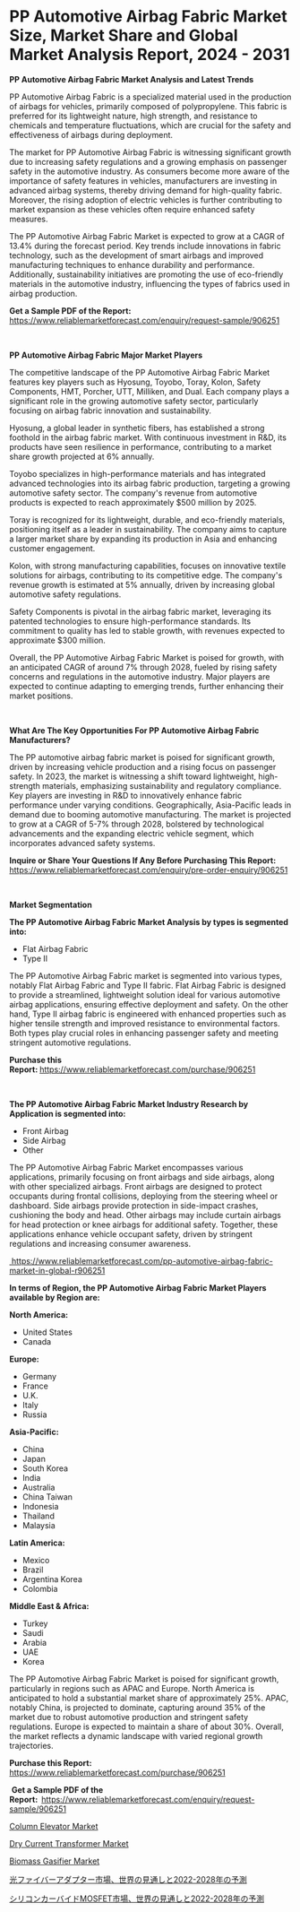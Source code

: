 <p><h1>PP Automotive Airbag Fabric Market Size, Market Share and Global Market Analysis Report, 2024 - 2031</h1></p><p><strong>PP Automotive Airbag Fabric Market Analysis and Latest Trends</strong></p>
<p><p>PP Automotive Airbag Fabric is a specialized material used in the production of airbags for vehicles, primarily composed of polypropylene. This fabric is preferred for its lightweight nature, high strength, and resistance to chemicals and temperature fluctuations, which are crucial for the safety and effectiveness of airbags during deployment.</p><p>The market for PP Automotive Airbag Fabric is witnessing significant growth due to increasing safety regulations and a growing emphasis on passenger safety in the automotive industry. As consumers become more aware of the importance of safety features in vehicles, manufacturers are investing in advanced airbag systems, thereby driving demand for high-quality fabric. Moreover, the rising adoption of electric vehicles is further contributing to market expansion as these vehicles often require enhanced safety measures.</p><p>The PP Automotive Airbag Fabric Market is expected to grow at a CAGR of 13.4% during the forecast period. Key trends include innovations in fabric technology, such as the development of smart airbags and improved manufacturing techniques to enhance durability and performance. Additionally, sustainability initiatives are promoting the use of eco-friendly materials in the automotive industry, influencing the types of fabrics used in airbag production.</p></p>
<p><strong>Get a Sample PDF of the Report:&nbsp;</strong> <a href="https://www.reliablemarketforecast.com/enquiry/request-sample/906251">https://www.reliablemarketforecast.com/enquiry/request-sample/906251</a></p>
<p>&nbsp;</p>
<p><strong>PP Automotive Airbag Fabric Major Market Players</strong></p>
<p><p>The competitive landscape of the PP Automotive Airbag Fabric Market features key players such as Hyosung, Toyobo, Toray, Kolon, Safety Components, HMT, Porcher, UTT, Milliken, and Dual. Each company plays a significant role in the growing automotive safety sector, particularly focusing on airbag fabric innovation and sustainability.</p><p>Hyosung, a global leader in synthetic fibers, has established a strong foothold in the airbag fabric market. With continuous investment in R&D, its products have seen resilience in performance, contributing to a market share growth projected at 6% annually.</p><p>Toyobo specializes in high-performance materials and has integrated advanced technologies into its airbag fabric production, targeting a growing automotive safety sector. The company's revenue from automotive products is expected to reach approximately $500 million by 2025.</p><p>Toray is recognized for its lightweight, durable, and eco-friendly materials, positioning itself as a leader in sustainability. The company aims to capture a larger market share by expanding its production in Asia and enhancing customer engagement.</p><p>Kolon, with strong manufacturing capabilities, focuses on innovative textile solutions for airbags, contributing to its competitive edge. The company's revenue growth is estimated at 5% annually, driven by increasing global automotive safety regulations.</p><p>Safety Components is pivotal in the airbag fabric market, leveraging its patented technologies to ensure high-performance standards. Its commitment to quality has led to stable growth, with revenues expected to approximate $300 million.</p><p>Overall, the PP Automotive Airbag Fabric Market is poised for growth, with an anticipated CAGR of around 7% through 2028, fueled by rising safety concerns and regulations in the automotive industry. Major players are expected to continue adapting to emerging trends, further enhancing their market positions.</p></p>
<p>&nbsp;</p>
<p><strong>What Are The Key Opportunities For PP Automotive Airbag Fabric Manufacturers?</strong></p>
<p><p>The PP automotive airbag fabric market is poised for significant growth, driven by increasing vehicle production and a rising focus on passenger safety. In 2023, the market is witnessing a shift toward lightweight, high-strength materials, emphasizing sustainability and regulatory compliance. Key players are investing in R&D to innovatively enhance fabric performance under varying conditions. Geographically, Asia-Pacific leads in demand due to booming automotive manufacturing. The market is projected to grow at a CAGR of 5-7% through 2028, bolstered by technological advancements and the expanding electric vehicle segment, which incorporates advanced safety systems.</p></p>
<p><strong>Inquire or Share Your Questions If Any Before Purchasing This Report:</strong> <a href="https://www.reliablemarketforecast.com/enquiry/pre-order-enquiry/906251">https://www.reliablemarketforecast.com/enquiry/pre-order-enquiry/906251</a></p>
<p>&nbsp;</p>
<p><strong>Market Segmentation</strong></p>
<p><strong>The PP Automotive Airbag Fabric Market Analysis by types is segmented into:</strong></p>
<p><ul><li>Flat Airbag Fabric</li><li>Type II</li></ul></p>
<p><p>The PP Automotive Airbag Fabric market is segmented into various types, notably Flat Airbag Fabric and Type II fabric. Flat Airbag Fabric is designed to provide a streamlined, lightweight solution ideal for various automotive airbag applications, ensuring effective deployment and safety. On the other hand, Type II airbag fabric is engineered with enhanced properties such as higher tensile strength and improved resistance to environmental factors. Both types play crucial roles in enhancing passenger safety and meeting stringent automotive regulations.</p></p>
<p><strong>Purchase this Report:&nbsp;</strong><a href="https://www.reliablemarketforecast.com/purchase/906251">https://www.reliablemarketforecast.com/purchase/906251</a></p>
<p>&nbsp;</p>
<p><strong>The PP Automotive Airbag Fabric Market Industry Research by Application is segmented into:</strong></p>
<p><ul><li>Front Airbag</li><li>Side Airbag</li><li>Other</li></ul></p>
<p><p>The PP Automotive Airbag Fabric Market encompasses various applications, primarily focusing on front airbags and side airbags, along with other specialized airbags. Front airbags are designed to protect occupants during frontal collisions, deploying from the steering wheel or dashboard. Side airbags provide protection in side-impact crashes, cushioning the body and head. Other airbags may include curtain airbags for head protection or knee airbags for additional safety. Together, these applications enhance vehicle occupant safety, driven by stringent regulations and increasing consumer awareness.</p></p>
<p><a href="https://www.reliablemarketforecast.com/pp-automotive-airbag-fabric-market-in-global-r906251">&nbsp;https://www.reliablemarketforecast.com/pp-automotive-airbag-fabric-market-in-global-r906251</a></p>
<p><strong>In terms of Region, the PP Automotive Airbag Fabric Market Players available by Region are:</strong></p>
<p>
    <p> <strong> North America: </strong>
        <ul>
            <li>United States</li>
            <li>Canada</li>
        </ul>
        </p> 
    <p> <strong> Europe: </strong>
        <ul>
            <li>Germany</li>
            <li>France</li>
            <li>U.K.</li>
            <li>Italy</li>
            <li>Russia</li>
        </ul>
        </p> 
    <p> <strong> Asia-Pacific: </strong>
        <ul>
            <li>China</li>
            <li>Japan</li>
            <li>South Korea</li>
            <li>India</li>
            <li>Australia</li>
            <li>China Taiwan</li>
            <li>Indonesia</li>
            <li>Thailand</li>
            <li>Malaysia</li>
        </ul>
        </p> 
    <p> <strong> Latin America: </strong>
        <ul>
            <li>Mexico</li>
            <li>Brazil</li>
            <li>Argentina Korea</li>
            <li>Colombia</li>
        </ul>
        </p> 
    <p> <strong> Middle East & Africa: </strong>
        <ul>
            <li>Turkey</li>
            <li>Saudi</li>
            <li>Arabia</li>
            <li>UAE</li>
            <li>Korea</li>
        </ul>
    </p>
    </p>
<p><p>The PP Automotive Airbag Fabric Market is poised for significant growth, particularly in regions such as APAC and Europe. North America is anticipated to hold a substantial market share of approximately 25%. APAC, notably China, is projected to dominate, capturing around 35% of the market due to robust automotive production and stringent safety regulations. Europe is expected to maintain a share of about 30%. Overall, the market reflects a dynamic landscape with varied regional growth trajectories.</p></p>
<p><strong>Purchase this Report: </strong><a href="https://www.reliablemarketforecast.com/purchase/906251">https://www.reliablemarketforecast.com/purchase/906251</a></p>
<p>&nbsp;<strong>Get a Sample PDF of the Report:&nbsp;&nbsp;</strong><a href="https://www.reliablemarketforecast.com/enquiry/request-sample/906251">https://www.reliablemarketforecast.com/enquiry/request-sample/906251</a></p>
<p><strong></strong></p>
<p><p><a href="https://medium.com/@raleciabridges8/the-column-elevator-market-industry-provides-a-comprehensive-and-current-analysis-of-the-sector-2995626edb10">Column Elevator Market</a></p><p><a href="https://www.linkedin.com/pulse/exploring-dry-current-transformer-market-dynamics-revenue-analysis-oxmoe?trackingId=o2%2F3m1UbTgCzL%2BVAGN8jyg%3D%3D">Dry Current Transformer Market</a></p><p><a href="https://www.linkedin.com/pulse/global-biomass-gasifier-market-landscape-future-trends-strategic-tqdxe?trackingId=v2GjVC3pRJGx6oKkk2w9mg%3D%3D">Biomass Gasifier Market</a></p><p><a href="https://medium.com/@susanjprice2023/fibre-optic-adapters-market-global-outlook-and-forecast-2022-2028-a1dad259b22c">光ファイバーアダプター市場、世界の見通しと2022-2028年の予測</a></p><p><a href="https://medium.com/@susanjprice2023/silicon-carbide-mosfet-market-global-outlook-and-forecast-2022-2028-market-%E3%81%AF-%E3%82%B3%E3%82%B9%E3%83%88%E7%AE%A1%E7%90%86%E3%81%A8%E5%8A%B9%E7%8E%87%E5%90%91%E4%B8%8A%E3%82%92%E5%84%AA%E5%85%88%E3%81%97%E3%81%BE%E3%81%99-d2f79ae49fc5">シリコンカーバイドMOSFET市場、世界の見通しと2022-2028年の予測</a></p></p>